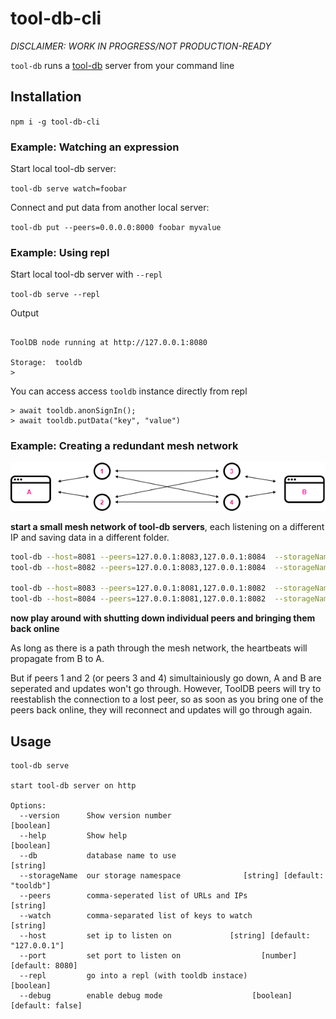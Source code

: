 # tool-db-cli

*DISCLAIMER: WORK IN PROGRESS/NOT PRODUCTION-READY*

`tool-db` runs a [tool-db](https://github.com/Manwe-777/tool-db) server from your command line

## Installation

`npm i -g tool-db-cli`

### Example: Watching an expression

Start local tool-db server:

`tool-db serve watch=foobar`

Connect and put data from another local server:

`tool-db put --peers=0.0.0.0:8000 foobar myvalue`

### Example: Using repl

Start local tool-db server with `--repl`

`tool-db serve --repl`

Output

```

ToolDB node running at http://127.0.0.1:8080

Storage:  tooldb
>
```

You can access access `tooldb` instance directly from repl

```
> await tooldb.anonSignIn();
> await tooldb.putData("key", "value")
```

### Example: Creating a redundant mesh network

![Connecting two browsers, A and B, over a mesh of tool-db peers, 1 through 4](./docs/mesh-network.png)

**start a small mesh network of tool-db servers**, each listening on a different IP and saving data in a different folder.

```sh
tool-db --host=8081 --peers=127.0.0.1:8083,127.0.0.1:8084  --storageName=data1 # 1
tool-db --host=8082 --peers=127.0.0.1:8083,127.0.0.1:8084  --storageName=data2 # 2

tool-db --host=8083 --peers=127.0.0.1:8081,127.0.0.1:8082  --storageName=data3 # 3
tool-db --host=8084 --peers=127.0.0.1:8081,127.0.0.1:8082  --storageName=data4 # 4
```

**now play around with shutting down individual peers and bringing them back online**

As long as there is a path through the mesh network, the heartbeats will propagate from B to A. 

But if peers 1 and 2 (or peers 3 and 4) simultainiously go down, A and B are seperated 
and updates won't go through. However, ToolDB peers will try to reestablish the connection 
to a lost peer, so as soon as you bring one of the peers back online, they will reconnect 
and updates will go through again. 

## Usage

```
tool-db serve

start tool-db server on http

Options:
  --version      Show version number                                   [boolean]
  --help         Show help                                             [boolean]
  --db           database name to use                                   [string]
  --storageName  our storage namespace              [string] [default: "tooldb"]
  --peers        comma-seperated list of URLs and IPs                   [string]
  --watch        comma-separated list of keys to watch                  [string]
  --host         set ip to listen on             [string] [default: "127.0.0.1"]
  --port         set port to listen on                  [number] [default: 8080]
  --repl         go into a repl (with tooldb instace)                     [boolean]
  --debug        enable debug mode                    [boolean] [default: false]
```
